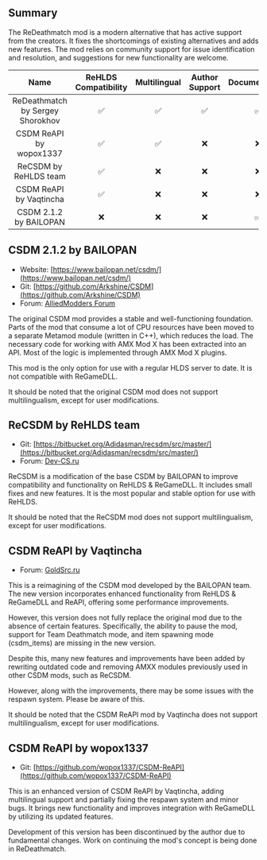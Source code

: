 ## Summary
The ReDeathmatch mod is a modern alternative that has active support from the creators. It fixes the shortcomings of existing alternatives and adds new features. The mod relies on community support for issue identification and resolution, and suggestions for new functionality are welcome.

| Name                              | ReHLDS Compatibility | Multilingual | Author Support | Documentation | Stability |
|:---------------------------------:|:--------------------:|:------------:|:--------------:|:-------------:|:---------:|
| ReDeathmatch by Sergey Shorokhov  | ✅                  | ✅          | ✅             | ✅           | ❌ (beta)  |
| CSDM ReAPI by wopox1337           | ✅                  | ✅          | ❌             | ❌           | ✅         |
| ReCSDM by ReHLDS team             | ✅                  | ❌          | ❌             | ❌           | ✅         |
| CSDM ReAPI by Vaqtincha           | ✅                  | ❌          | ❌             | ❌           | ❌         |
| CSDM 2.1.2 by BAILOPAN            | ❌                  | ❌          | ❌             | ✅           | ✅         |

## CSDM 2.1.2 by BAILOPAN
- Website: [https://www.bailopan.net/csdm/](https://www.bailopan.net/csdm/)
- Git: [https://github.com/Arkshine/CSDM](https://github.com/Arkshine/CSDM)
- Forum: [AlliedModders Forum](https://forums.alliedmods.net/forumdisplay.php?f=87)

The original CSDM mod provides a stable and well-functioning foundation. Parts of the mod that consume a lot of CPU resources have been moved to a separate Metamod module (written in C++), which reduces the load. The necessary code for working with AMX Mod X has been extracted into an API. Most of the logic is implemented through AMX Mod X plugins.

This mod is the only option for use with a regular HLDS server to date. It is not compatible with ReGameDLL.

It should be noted that the original CSDM mod does not support multilingualism, except for user modifications.

## ReCSDM by ReHLDS team
- Git: [https://bitbucket.org/Adidasman/recsdm/src/master/](https://bitbucket.org/Adidasman/recsdm/src/master/)
- Forum: [Dev-CS.ru](https://dev-cs.ru/resources/74/)

ReCSDM is a modification of the base CSDM by BAILOPAN to improve compatibility and functionality on ReHLDS & ReGameDLL. It includes small fixes and new features. It is the most popular and stable option for use with ReHLDS.

It should be noted that the ReCSDM mod does not support multilingualism, except for user modifications.

## CSDM ReAPI by Vaqtincha
- Forum: [GoldSrc.ru](https://goldsrc.ru/threads/1955/)

This is a reimagining of the CSDM mod developed by the BAILOPAN team. The new version incorporates enhanced functionality from ReHLDS & ReGameDLL and ReAPI, offering some performance improvements.

However, this version does not fully replace the original mod due to the absence of certain features. Specifically, the ability to pause the mod, support for Team Deathmatch mode, and item spawning mode (csdm_items) are missing in the new version.

Despite this, many new features and improvements have been added by rewriting outdated code and removing AMXX modules previously used in other CSDM mods, such as ReCSDM.

However, along with the improvements, there may be some issues with the respawn system. Please be aware of this.

It should be noted that the CSDM ReAPI mod by Vaqtincha does not support multilingualism, except for user modifications.

## CSDM ReAPI by wopox1337
- Git: [https://github.com/wopox1337/CSDM-ReAPI](https://github.com/wopox1337/CSDM-ReAPI)

This is an enhanced version of CSDM ReAPI by Vaqtincha, adding multilingual support and partially fixing the respawn system and minor bugs. It brings new functionality and improves integration with ReGameDLL by utilizing its updated features.

Development of this version has been discontinued by the author due to fundamental changes. Work on continuing the mod's concept is being done in ReDeathmatch.